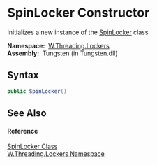 SpinLocker Constructor
======================
   Initializes a new instance of the [SpinLocker][1] class

  **Namespace:**  [W.Threading.Lockers][2]  
  **Assembly:**  Tungsten (in Tungsten.dll)

Syntax
------

```csharp
public SpinLocker()
```


See Also
--------

#### Reference
[SpinLocker Class][1]  
[W.Threading.Lockers Namespace][2]  

[1]: README.md
[2]: ../README.md